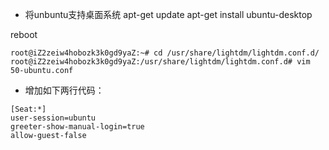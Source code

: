 * 将unbuntu支持桌面系统
apt-get update
apt-get install ubuntu-desktop

reboot


```shell
root@iZ2zeiw4hobozk3k0gd9yaZ:~# cd /usr/share/lightdm/lightdm.conf.d/
root@iZ2zeiw4hobozk3k0gd9yaZ:/usr/share/lightdm/lightdm.conf.d# vim 50-ubuntu.conf
```
* 增加如下两行代码：
```shell
[Seat:*]
user-session=ubuntu
greeter-show-manual-login=true
allow-guest-false
```
